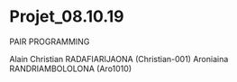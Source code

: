 # Projet_08.10.19
PAIR PROGRAMMING

Alain Christian RADAFIARIJAONA (Christian-001)
Aroniaina RANDRIAMBOLOLONA (Aro1010)
